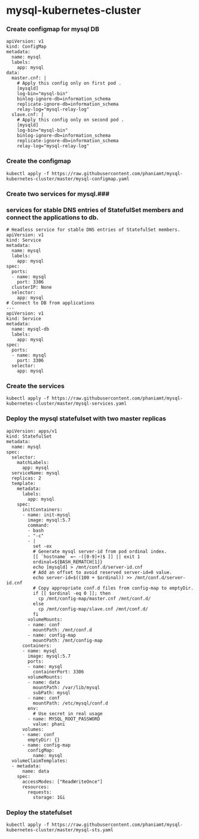 # mysql-kubernetes-cluster

### Create configmap for mysql DB ###

    apiVersion: v1
    kind: ConfigMap
    metadata:
      name: mysql
      labels:
        app: mysql
    data:
      master.cnf: |
        # Apply this config only on first pod .
        [mysqld]
        log-bin="mysql-bin"
        binlog-ignore-db=information_schema
        replicate-ignore-db=information_schema
        relay-log="mysql-relay-log"
      slave.cnf: |
        # Apply this config only on second pod .
        [mysqld]
        log-bin="mysql-bin"
        binlog-ignore-db=information_schema
        replicate-ignore-db=information_schema
        relay-log="mysql-relay-log"
### Create the configmap ###

    kubectl apply -f https://raw.githubusercontent.com/phaniamt/mysql-kubernetes-cluster/master/mysql-configmap.yaml

### Create two services for mysql.### 
### services for stable DNS entries of StatefulSet members and connect the applications to db. ###
    # Headless service for stable DNS entries of StatefulSet members.
    apiVersion: v1
    kind: Service
    metadata:
      name: mysql
      labels:
        app: mysql
    spec:
      ports:
      - name: mysql
        port: 3306
      clusterIP: None
      selector:
        app: mysql
    # Connect to DB from applications 
    ---
    apiVersion: v1
    kind: Service
    metadata:
      name: mysql-db
      labels:
        app: mysql
    spec:
      ports:
      - name: mysql
        port: 3306
      selector:
        app: mysql
### Create the services ###

    kubectl apply -f https://raw.githubusercontent.com/phaniamt/mysql-kubernetes-cluster/master/mysql-services.yaml
 
### Deploy the mysql statefulset with two master replicas ###

    apiVersion: apps/v1
    kind: StatefulSet
    metadata:
      name: mysql
    spec:
      selector:
        matchLabels:
          app: mysql
      serviceName: mysql
      replicas: 2
      template:
        metadata:
          labels:
            app: mysql
        spec:
          initContainers:
          - name: init-mysql
            image: mysql:5.7
            command:
            - bash
            - "-c"
            - |
              set -ex
              # Generate mysql server-id from pod ordinal index.
              [[ `hostname` =~ -([0-9]+)$ ]] || exit 1
              ordinal=${BASH_REMATCH[1]}
              echo [mysqld] > /mnt/conf.d/server-id.cnf
              # Add an offset to avoid reserved server-id=0 value.
              echo server-id=$((100 + $ordinal)) >> /mnt/conf.d/server-id.cnf
              # Copy appropriate conf.d files from config-map to emptyDir.
              if [[ $ordinal -eq 0 ]]; then
                cp /mnt/config-map/master.cnf /mnt/conf.d/
              else
                cp /mnt/config-map/slave.cnf /mnt/conf.d/
              fi
            volumeMounts:
            - name: conf
              mountPath: /mnt/conf.d
            - name: config-map
              mountPath: /mnt/config-map
          containers:
          - name: mysql
            image: mysql:5.7
            ports:
            - name: mysql
              containerPort: 3306
            volumeMounts:
            - name: data
              mountPath: /var/lib/mysql
              subPath: mysql
            - name: conf
              mountPath: /etc/mysql/conf.d
            env:
              # Use secret in real usage
            - name: MYSQL_ROOT_PASSWORD
              value: phani
          volumes:
          - name: conf
            emptyDir: {}
          - name: config-map
            configMap:
              name: mysql
      volumeClaimTemplates:
      - metadata:
          name: data
        spec:
          accessModes: ["ReadWriteOnce"]
          resources:
            requests:
              storage: 1Gi

### Deploy the statefulset ###

    kubectl apply -f https://raw.githubusercontent.com/phaniamt/mysql-kubernetes-cluster/master/mysql-sts.yaml
